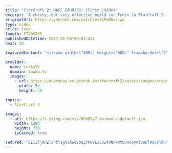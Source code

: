 ```yaml
---
title: "StarCraft 2: MASS CARRIER! (Fenix Guide)"
excerpt: "A cheesy, but very effective build for Fenix in StarCraft 2. Subscribe for more videos: http://lowko.tv/youtube My \"standard\" Fenix build: https://goo.gl/G6ArYc  While in most games I will get a wide variety of units, while leveling up Fenix I quickly found out a few very powerful strategies. This is"
originalUrl: https://youtube.com/watch?v=76PmBDv7-ww
type: video
price: Free
length: PT20M22S
publishedDateTime: 2017-05-06T09:01:43Z
heat: 50

featuredContent: "<iframe width=\"800\" height=\"500\" frameborder=\"0\" src=\"https://www.youtube.com/embed/76PmBDv7-ww\" allow=\"accelerometer; autoplay; encrypted-media; gyroscope; picture-in-picture\" allowfullscreen></iframe>"

provider:
  name: LowkoTV
  domain: lowko.tv
  images:
    - url: https://everyday-cc.github.io/starcraft2/assets/images/organizations/lowko.tv-50x50.jpg
      width: 50
      height: 50

topics:
  - StarCraft 2

images:
  - url: https://i.ytimg.com/vi/76PmBDv7-ww/maxresdefault.jpg
    width: 1280
    height: 720
    isCached: true

secured: "QE1ifjdHZTJhtYigViXwoVbqZYOwVLs55Z4UNR+WMDSHUoyXcQ9Df9oqrlO6RfcHgfUNIjrFquL9WZHuh9wjpMdTKbDTGoZG58LUWhlXypnQIAPTRfCHYgfWybkfl4mypAGTiyAC3ONnMebrPKnUlDmwVgTQ7qC/f72HIBC66XdLHYp4qr3YGuoqZf1jWVgv7QLo7Kv97ED2S16e9m9Tw6klm7e5kbHhw5KdfIlVL1V/Q7lPuT0Yz9q+Fp0v9v5r6VnTEaUZRlXgWvRm9SNT+uKmsJTh5JpElUexrSRvIcAbSRfRiFn7HPiO9XC7VLrCcQ5GLd0GO+C1jR3ks2p0EOASfOgaPOiawN2YbKX81LzmTqOpaeWo9QdXz4TUeD72xoCcpiU8bNOUsIRIoUjJEKjm35Z7wS2tHD12Lhk6rfo=;B4Otc24zKWfW2bY/qKyacA=="
---
```


